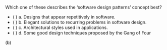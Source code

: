 <panel header="{{ icon_Q_A }} Definition of design patterns">
<question>

Which one of these describes the ‘software design patterns’ concept best?

- ( ) a. Designs that appear repetitively in software.
- ( ) b. Elegant solutions to recurring problems in software design.
- ( ) c. Architectural styles used in applications.
- ( ) d. Some good design techniques proposed by the Gang of Four

<div slot="answer">

(b)

</div>
</question>
</panel>
